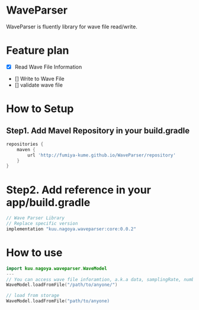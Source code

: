 # WaveParser

WaveParser is fluently library for wave file read/write.

# Feature plan

- [x] Read Wave File Information
- [] Write to Wave File
- [] validate wave file

# How to Setup

## Step1. Add Mavel Repository in your build.gradle

```groovy
repositories {
    maven {
        url 'http://fumiya-kume.github.io/WaveParser/repository'
    }
}
```

# Step2. Add reference in your app/build.gradle

```groovy
// Wave Parser Library
// Replace specific version
implementation "kuu.nagoya.waveparser:core:0.0.2"
```

# How to use

```kotlin
import kuu.nagoya.waveparser.WaveModel
---
// You can access wave file inforamtion, a.k.a data, samplingRate, number of chnnel
WaveModel.loadFromFile("/path/to/anyone/")

// load from storage
WaveModel.loadFromFile("path/to/anyone)

```
